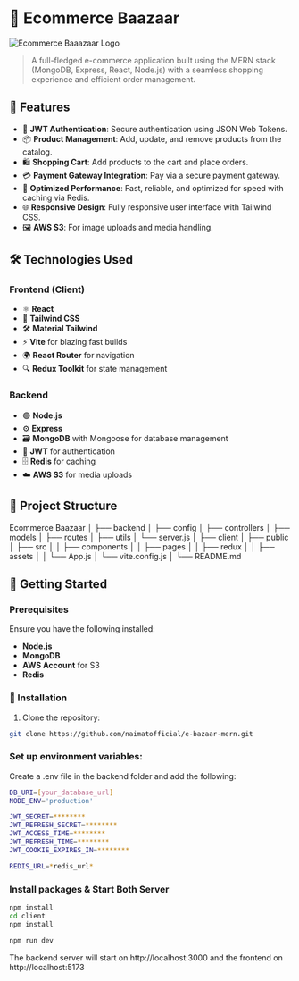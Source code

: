 # 🛒 Ecommerce Baazaar

![Ecommerce Baaazaar Logo](https://your-image-url-here) <!-- Image or Logo -->

> A full-fledged e-commerce application built using the MERN stack (MongoDB, Express, React, Node.js) with a seamless shopping experience and efficient order management.

## 🌟 Features

-   🔐 **JWT Authentication**: Secure authentication using JSON Web Tokens.
-   📦 **Product Management**: Add, update, and remove products from the catalog.
-   🛍️ **Shopping Cart**: Add products to the cart and place orders.
-   💳 **Payment Gateway Integration**: Pay via a secure payment gateway.
-   🚀 **Optimized Performance**: Fast, reliable, and optimized for speed with caching via Redis.
-   🌐 **Responsive Design**: Fully responsive user interface with Tailwind CSS.
-   🖼️ **AWS S3**: For image uploads and media handling.

## 🛠️ Technologies Used

### **Frontend (Client)**

-   ⚛️ **React**
-   🎨 **Tailwind CSS**
-   🛠️ **Material Tailwind**
-   ⚡ **Vite** for blazing fast builds
-   🌍 **React Router** for navigation
-   🔍 **Redux Toolkit** for state management

### **Backend**

-   🟢 **Node.js**
-   ⚙️ **Express**
-   🗃️ **MongoDB** with Mongoose for database management
-   🔐 **JWT** for authentication
-   🗄️ **Redis** for caching
-   ☁️ **AWS S3** for media uploads

## 📂 Project Structure

Ecommerce Baazaar │ ├── backend │ ├── config │ ├── controllers │ ├── models │ ├── routes │ ├── utils │ └── server.js │ ├── client │ ├── public │ ├── src │ │ ├── components │ │ ├── pages │ │ ├── redux │ │ ├── assets │ │ └── App.js │ └── vite.config.js │ └── README.md

## 🚀 Getting Started

### Prerequisites

Ensure you have the following installed:

-   **Node.js**
-   **MongoDB**
-   **AWS Account** for S3
-   **Redis**

### 🔧 Installation

1. Clone the repository:

```bash
git clone https://github.com/naimatofficial/e-bazaar-mern.git
```

### **Set up environment variables:**

Create a .env file in the backend folder and add the following:

```bash
DB_URI=[your_database_url]
NODE_ENV='production'

JWT_SECRET=********
JWT_REFRESH_SECRET=********
JWT_ACCESS_TIME=********
JWT_REFRESH_TIME=********
JWT_COOKIE_EXPIRES_IN=********

REDIS_URL=*redis_url*
```

### **Install packages & Start Both Server**

```bash
npm install
cd client
npm install
```

```bash
npm run dev
```

The backend server will start on http://localhost:3000 and the frontend on http://localhost:5173
